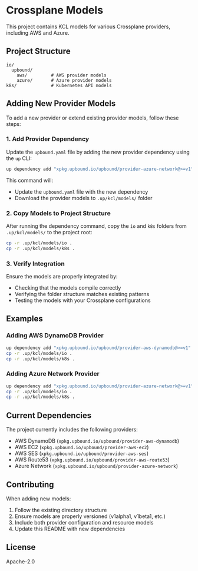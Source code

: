 # Crossplane Models

This project contains KCL models for various Crossplane providers, including AWS and Azure.

## Project Structure

```
io/
  upbound/
    aws/         # AWS provider models
    azure/       # Azure provider models
k8s/             # Kubernetes API models
```

## Adding New Provider Models

To add a new provider or extend existing provider models, follow these steps:

### 1. Add Provider Dependency

Update the `upbound.yaml` file by adding the new provider dependency using the `up` CLI:

```bash
up dependency add "xpkg.upbound.io/upbound/provider-azure-network@>=v1"
```

This command will:
- Update the `upbound.yaml` file with the new dependency
- Download the provider models to `.up/kcl/models/` folder

### 2. Copy Models to Project Structure

After running the dependency command, copy the `io` and `k8s` folders from `.up/kcl/models/` to the project root:

```bash
cp -r .up/kcl/models/io .
cp -r .up/kcl/models/k8s .
```

### 3. Verify Integration

Ensure the models are properly integrated by:
- Checking that the models compile correctly
- Verifying the folder structure matches existing patterns
- Testing the models with your Crossplane configurations

## Examples

### Adding AWS DynamoDB Provider
```bash
up dependency add "xpkg.upbound.io/upbound/provider-aws-dynamodb@>=v1"
cp -r .up/kcl/models/io .
cp -r .up/kcl/models/k8s .
```

### Adding Azure Network Provider
```bash
up dependency add "xpkg.upbound.io/upbound/provider-azure-network@>=v1"
cp -r .up/kcl/models/io .
cp -r .up/kcl/models/k8s .
```

## Current Dependencies

The project currently includes the following providers:
- AWS DynamoDB (`xpkg.upbound.io/upbound/provider-aws-dynamodb`)
- AWS EC2 (`xpkg.upbound.io/upbound/provider-aws-ec2`)
- AWS SES (`xpkg.upbound.io/upbound/provider-aws-ses`)
- AWS Route53 (`xpkg.upbound.io/upbound/provider-aws-route53`)
- Azure Network (`xpkg.upbound.io/upbound/provider-azure-network`)

## Contributing

When adding new models:
1. Follow the existing directory structure
2. Ensure models are properly versioned (v1alpha1, v1beta1, etc.)
3. Include both provider configuration and resource models
4. Update this README with new dependencies

## License

Apache-2.0
